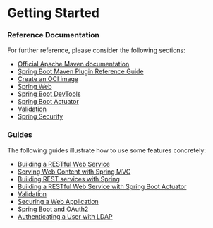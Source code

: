 # Getting Started

### Reference Documentation
For further reference, please consider the following sections:

* [Official Apache Maven documentation](https://maven.apache.org/guides/index.html)
* [Spring Boot Maven Plugin Reference Guide](https://docs.spring.io/spring-boot/docs/3.0.1/maven-plugin/reference/html/)
* [Create an OCI image](https://docs.spring.io/spring-boot/docs/3.0.1/maven-plugin/reference/html/#build-image)
* [Spring Web](https://docs.spring.io/spring-boot/docs/3.0.1/reference/htmlsingle/#web)
* [Spring Boot DevTools](https://docs.spring.io/spring-boot/docs/3.0.1/reference/htmlsingle/#using.devtools)
* [Spring Boot Actuator](https://docs.spring.io/spring-boot/docs/3.0.1/reference/htmlsingle/#actuator)
* [Validation](https://docs.spring.io/spring-boot/docs/3.0.1/reference/htmlsingle/#io.validation)
* [Spring Security](https://docs.spring.io/spring-boot/docs/3.0.1/reference/htmlsingle/#web.security)

### Guides
The following guides illustrate how to use some features concretely:

* [Building a RESTful Web Service](https://spring.io/guides/gs/rest-service/)
* [Serving Web Content with Spring MVC](https://spring.io/guides/gs/serving-web-content/)
* [Building REST services with Spring](https://spring.io/guides/entities/rest/)
* [Building a RESTful Web Service with Spring Boot Actuator](https://spring.io/guides/gs/actuator-service/)
* [Validation](https://spring.io/guides/gs/validating-form-input/)
* [Securing a Web Application](https://spring.io/guides/gs/securing-web/)
* [Spring Boot and OAuth2](https://spring.io/guides/entities/spring-boot-oauth2/)
* [Authenticating a User with LDAP](https://spring.io/guides/gs/authenticating-ldap/)

